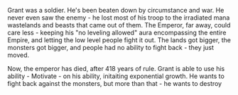 Grant was a soldier. He's been beaten down by circumstance and war. He never even saw the enemy - he lost most of his troop to the irradiated mana wastelands and beasts that came out of them. The Emperor, far away, could care less - keeping his "no leveling allowed" aura encompassing the entire Empire, and letting the low level people fight it out. The lands got bigger, the monsters got bigger, and people had no ability to fight back - they just moved.

Now, the emperor has died, after 418 years of rule. Grant is able to use his ability - Motivate - on his ability, initaiting exponential growth. He wants to fight back against the monsters, but more than that - he wants to destroy 
